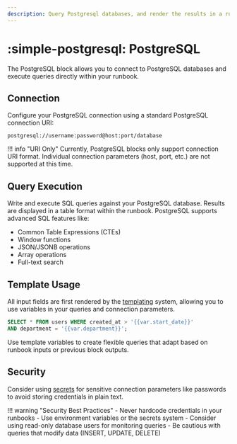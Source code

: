 ```yaml
---
description: Query Postgresql databases, and render the results in a runbook
---
```


# :simple-postgresql: PostgreSQL

The PostgreSQL block allows you to connect to PostgreSQL databases and execute queries directly within your runbook.

## Connection

Configure your PostgreSQL connection using a standard PostgreSQL connection URI:

```
postgresql://username:password@host:port/database
```

!!! info "URI Only"
    Currently, PostgreSQL blocks only support connection URI format. Individual connection parameters (host, port, etc.) are not supported at this time.

## Query Execution

Write and execute SQL queries against your PostgreSQL database. Results are displayed in a table format within the runbook. PostgreSQL supports advanced SQL features like:

- Common Table Expressions (CTEs)
- Window functions
- JSON/JSONB operations
- Array operations
- Full-text search

## Template Usage

All input fields are first rendered by the [templating](../../templating.md) system, allowing you to use variables in your queries and connection parameters.

```sql
SELECT * FROM users WHERE created_at > '{{var.start_date}}' 
AND department = '{{var.department}}';
```

Use template variables to create flexible queries that adapt based on runbook inputs or previous block outputs.

## Security

Consider using [secrets](../../secrets.md) for sensitive connection parameters like passwords to avoid storing credentials in plain text.

!!! warning "Security Best Practices"
    - Never hardcode credentials in your runbooks
    - Use environment variables or the secrets system
    - Consider using read-only database users for monitoring queries
    - Be cautious with queries that modify data (INSERT, UPDATE, DELETE)
